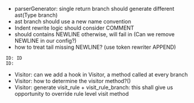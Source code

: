 * parserGenerator: single return branch should generate different ast(Type branch)
* ast branch should use a new name convention
* Indent rewrite logic should consider COMMENT
* should contains NEWLINE otherwise, will fail in (Can we remove NEWLINE in our config?)
* how to treat tail missing NEWLINE? (use token rewriter APPEND)
```
ID: ID
ID:
```

* Visitor: can we add a hook in Visitor, a method called at every branch
* Visitor: how to determine the visitor method?()
* Visitor: generate visit_rule  + visit_rule_branch: this shall give us opportunity to override rule level visit method

